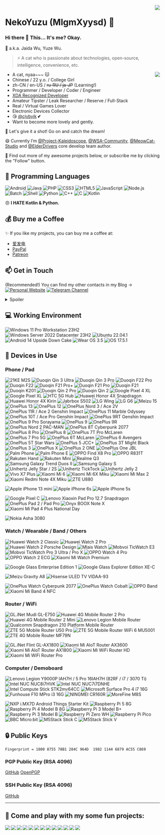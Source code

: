 <img align="right" src="https://github-readme-stats.vercel.app/api?username=mlgmxyysd&show_icons=true&hide_border=true&icon_color=000&title_color=000&include_all_commits_disable=false&custom_title=Meow~&count_private=true">

# NekoYuzu (MlgmXyysd) 🔭

### Hi there 👋 This... It's me? Okay.

💬 a.k.a. Jaida Wu, Yuze Wu.
> ⚡ A cat who is passionate about technologies, open-source, intelligence, convenience, etc.

<img align="right" src="https://github-readme-stats.vercel.app/api/top-langs?username=mlgmxyysd&hide_border=true&title_color=000&layout=compact">

- A cat, nyaa~~~ 🐱
- Chinese / 22 y.o. / College Girl
- zh-CN / en-US / ~~ru-RU / ja-JP~~ (Learning!)
- Programmer / Developer / Coder / Engineer
- [XDA Recognized Developer](https://forum.xda-developers.com/member.php?u=8430637)
- Amateur Tipster / Leak Researcher / Reserve / Full-Stack
- Real / Virtual Games Lover
- Electronic Devices Collector
- 😘 [@cjybyjk](https://github.com/cjybyjk) 💕
- Want to become more lovely and gently.

💖 Let's give it a shot! Go on and catch the dream!

😄 Currently I’m [@Project-Kaleidoscope](https://github.com/Project-Kaleidoscope), [@WSA-Community](https://github.com/WSA-Community), [@MeowCat-Studio](https://github.com/MeowCat-Studio) and [@ElderDrivers](https://github.com/ElderDrivers) core develop team author.

🤔 Find out more of my awesome projects below, or subscribe me by clicking the "Follow" button.

## 🌱 Programming Languages

![Android](https://img.shields.io/badge/-Android-3ddc84?style=flat-square&logo=android&logoColor=fff)
![Java](https://img.shields.io/badge/-Java-f80000?style=flat-square&logo=oracle&logoColor=fff)
![PHP](https://img.shields.io/badge/-PHP-777bb4?style=flat-square&logo=PHP&logoColor=fff)
![CSS3](https://img.shields.io/badge/-CSS3-1572b6?style=flat-square&logo=CSS3&labelColor=1572b6)
![HTML5](https://img.shields.io/badge/-HTML5-e34f26?style=flat-square&logo=HTML5&logoColor=fff)
![JavaScript](https://img.shields.io/badge/-JavaScript-f7df1e?style=flat-square&logo=JavaScript&labelColor=f7df1e&logoColor=000)
![Node.js](https://img.shields.io/badge/-Node.js-339933?style=flat-square&logo=Node.js&logoColor=fff)
![Batch](https://img.shields.io/badge/-Batch-4d4d4d?style=flat-square&logo=windows%20terminal&logoColor=fff)
![Shell](https://img.shields.io/badge/-Shell-4eaa25?style=flat-square&logo=gnu%20bash&logoColor=fff)
![Python](https://img.shields.io/badge/-Python-3776ab?style=flat-square&logo=python&logoColor=fff)
![C++](https://img.shields.io/badge/-C%2b%2b-00599c?style=flat-square&logo=C%2b%2b&logoColor=fff)
![C](https://img.shields.io/badge/-C-a8b9cc?style=flat-square&logo=C&logoColor=fff)
![Kotlin](https://img.shields.io/badge/-Kotlin-7f52ff?style=flat-square&logo=kotlin&logoColor=fff)

😠 **I HATE Kotlin & Python.**

## 💰 Buy me a Coffee

✨ If you like my projects, you can buy me a coffee at:
 - [爱发电](https://afdian.net/@MlgmXyysd)
 - [PayPal](https://paypal.me/MlgmXyysd)
 - [Patreon](https://www.patreon.com/MlgmXyysd)

## 📫 Get in Touch

(Recommended!) You can find my other contacts in my Blog -> [![Personal Website](https://img.shields.io/badge/-MlgmXyysd's%20Cat%20Nest-ff6550?style=flat-square&logo=bloglovin&logoColor=white&labelColor=ff6550)](https://www.neko.ink/)
[![Telegram Channel](https://img.shields.io/badge/-Telegram%20News%20Channel-3db6f1?style=flat-square&logo=Telegram&logoColor=white)](https://t.me/MlgmXyysd_bibilailai)

<details>
<summary>Spoiler</summary>
 
[![Twitter](https://img.shields.io/twitter/follow/realMlgmXyysd?color=1ca0f1&label=%40realMlgmXyysd&logo=twitter&logoColor=white&style=flat-square&labelColor=1ca0f1)](https://twitter.com/realMlgmXyysd)
[![FaceBook](https://img.shields.io/badge/-@realMlgmXyysd-1877f2?style=flat-square&logo=facebook&logoColor=white&labelColor=1877f2)](https://www.facebook.com/realMlgmXyysd)
[![Sina Weibo](https://img.shields.io/badge/-@MlgmXyysd-e6162d?style=flat-square&logo=sina-weibo&logoColor=white&labelColor=e6162d)](https://weibo.com/MlgmXyysd)
[![BiliBili](https://img.shields.io/badge/-mlgmxyysd-00a1d6?style=flat-square&logo=bilibili&logoColor=fff)](https://space.bilibili.com/42789923)
[![Zhihu](https://img.shields.io/badge/-mlgmxyysd-0e88eB?style=flat-square&logo=zhihu&logoColor=fff)](https://www.zhihu.com/people/mlgmxyysd)
[![XDA Forums](https://img.shields.io/badge/-mlgmxyysd-f59812?style=flat-square&logo=xda-developers&logoColor=white&labelColor=f59812)](https://forum.xda-developers.com/member.php?u=8430637)
[![Youtube](https://img.shields.io/badge/-Yuze%20Wu-ff0000?style=flat-square&logo=YouTube&logoColor=white&labelColor=ff0000)](https://www.youtube.com/channel/UCvYU9ryXnBfNuNUomVqWbBA)
[![Steam](https://img.shields.io/badge/-mlgmxyysd-000000?style=flat-square&logo=steam&logoColor=white&labelColor=000000)](https://steamcommunity.com/id/mlgmxyysd)
[![E-Mail](https://img.shields.io/badge/-i@neko.ink-168de2?style=flat-square&logo=mail.ru&logoColor=white&labelColor=168de2)](mailto:i@neko.ink)
</details>

## 💻 Working Environment

![Windows 11 Pro Workstation 23H2](https://img.shields.io/badge/Windows%2011%20Pro%20Workstation%2023H2-00adef?style=flat-square&logo=windows&logoColor=ffffff)
![Windows Server 2022 Datacenter 23H2](https://img.shields.io/badge/Windows%20Server%202022%20Datacenter%2023H2-00adef?style=flat-square&logo=windows&logoColor=ffffff)
![Ubuntu 22.04.1](https://img.shields.io/badge/Ubuntu%2022.04.1-dd4814?style=flat-square&logo=ubuntu&logoColor=ffffff)
![Android 14 Upside Down Cake](https://img.shields.io/badge/Android%2014%20Upside%20Down%20Cake-3ddc84?style=flat-square&logo=android&logoColor=ffffff)
![Wear OS 3.5](https://img.shields.io/badge/Wear%20OS%203.5-4285f4?style=flat-square&logo=wear%20os&logoColor=ffffff)
![iOS 17.5.1](https://img.shields.io/badge/iOS%2017.5.1-000000?style=flat-square&logo=iOS&logoColor=ffffff)

## 📱 Devices in Use

### Phone / Pad

![21KE M2S](https://img.shields.io/badge/21KE%20M2S-e62c1b?style=flat-square)
![Duoqin Qin 3 Ultra](https://img.shields.io/badge/Duoqin%20Qin%203%20Ultra-03e2c9?style=flat-square)
![Duoqin Qin 3 Pro](https://img.shields.io/badge/Duoqin%20Qin%203%20Pro-03e2c9?style=flat-square)
![Duoqin F22 Pro](https://img.shields.io/badge/Duoqin%20F22%20Pro-03e2c9?style=flat-square)
![Duoqin F22](https://img.shields.io/badge/Duoqin%20F22-03e2c9?style=flat-square)
![Duoqin F21 Pro+](https://img.shields.io/badge/Duoqin%20F21%20Pro+-03e2c9?style=flat-square)
![Duoqin F21 Pro](https://img.shields.io/badge/Duoqin%20F21%20Pro-03e2c9?style=flat-square)
![Duoqin F21](https://img.shields.io/badge/Duoqin%20F21-03e2c9?style=flat-square)
![Duoqin K201](https://img.shields.io/badge/Duoqin%20K201-03e2c9?style=flat-square)
![Duoqin Qin 2 Pro](https://img.shields.io/badge/Duoqin%20Qin%202%20Pro-03e2c9?style=flat-square)
![Duoqin Qin 2](https://img.shields.io/badge/Duoqin%20Qin%202-03e2c9?style=flat-square)
![Google Pixel 4 XL](https://img.shields.io/badge/Google%20Pixel%204%20XL-4285f4?style=flat-square&logo=google&logoColor=ffffff)
![Google Pixel XL](https://img.shields.io/badge/Google%20Pixel%20XL-4285f4?style=flat-square&logo=google&logoColor=ffffff)
![HTC 5G Hub](https://img.shields.io/badge/HTC%205G%20Hub-99cc33?style=flat-square)
![Huawei Honor 4X Snapdragon](https://img.shields.io/badge/Huawei%20Honor%204X%20Snapdragon-ff0000?style=flat-square&logo=huawei&logoColor=ffffff)
![Huawei Honor 4X Kirin](https://img.shields.io/badge/Huawei%20Honor%204X%20Kirin-ff0000?style=flat-square&logo=huawei&logoColor=ffffff)
![Jabrbox S502](https://img.shields.io/badge/Jabrbox%20S502-ffffff?style=flat-square)
![LG Wing](https://img.shields.io/badge/LG%20Wing-a50034?style=flat-square&logo=lg&logoColor=ffffff)
![LG G6](https://img.shields.io/badge/LG%20G6-a50034?style=flat-square&logo=lg&logoColor=ffffff)
![Meizu 15](https://img.shields.io/badge/Meizu%2015-048dff?style=flat-square)
![OnePlus 13](https://img.shields.io/badge/OnePlus%2013-f5010c?style=flat-square&logo=oneplus&logoColor=ffffff)
![OnePlus 12](https://img.shields.io/badge/OnePlus%2012-f5010c?style=flat-square&logo=oneplus&logoColor=ffffff)
![OnePlus Nord 3 / Ace 2V](https://img.shields.io/badge/OnePlus%20Nord%203%20%2f%20Ace%202V-f5010c?style=flat-square&logo=oneplus&logoColor=ffffff)
![OnePlus 11R / Ace 2 Genshin Impact](https://img.shields.io/badge/OnePlus%2011R%20%2f%20Ace%202%20Genshin%20Impact-f5010c?style=flat-square&logo=oneplus&logoColor=ffffff)
![OnePlus 11 Marble Odyssey](https://img.shields.io/badge/OnePlus%2011%20Marble%20Odyssey-f5010c?style=flat-square&logo=oneplus&logoColor=ffffff)
![OnePlus 10T / Ace Pro Genshin Impact](https://img.shields.io/badge/OnePlus%2010T%20%2f%20Ace%20Pro%20Genshin%20Impact-f5010c?style=flat-square&logo=oneplus&logoColor=ffffff)
![OnePlus 9RT Genshin Impact](https://img.shields.io/badge/OnePlus%209RT%20Genshin%20Impact-f5010c?style=flat-square&logo=oneplus&logoColor=ffffff)
![OnePlus 9 Pro Sorayama](https://img.shields.io/badge/OnePlus%209%20Pro%20Sorayama-f5010c?style=flat-square&logo=oneplus&logoColor=ffffff)
![OnePlus 9](https://img.shields.io/badge/OnePlus%209-f5010c?style=flat-square&logo=oneplus&logoColor=ffffff)
![OnePlus 9R](https://img.shields.io/badge/OnePlus%209R-f5010c?style=flat-square&logo=oneplus&logoColor=ffffff)
![OnePlus Nord 2 PAC-MAN](https://img.shields.io/badge/OnePlus%20Nord%202%20PAC_MAN-f5010c?style=flat-square&logo=oneplus&logoColor=ffffff)
![OnePlus 8T Cyberpunk 2077](https://img.shields.io/badge/OnePlus%208T%20Cyberpunk%202077-f5010c?style=flat-square&logo=oneplus&logoColor=ffffff)
![OnePlus 8 Pro](https://img.shields.io/badge/OnePlus%208%20Pro-f5010c?style=flat-square&logo=oneplus&logoColor=ffffff)
![OnePlus 8](https://img.shields.io/badge/OnePlus%208-f5010c?style=flat-square&logo=oneplus&logoColor=ffffff)
![OnePlus 7T Pro McLaren](https://img.shields.io/badge/OnePlus%207T%20Pro%20McLaren-f5010c?style=flat-square&logo=oneplus&logoColor=ffffff)
![OnePlus 7 Pro 5G](https://img.shields.io/badge/OnePlus%207%20Pro%205G-f5010c?style=flat-square&logo=oneplus&logoColor=ffffff)
![OnePlus 6T McLaren](https://img.shields.io/badge/OnePlus%206T%20McLaren-f5010c?style=flat-square&logo=oneplus&logoColor=ffffff)
![OnePlus 6 Avengers](https://img.shields.io/badge/OnePlus%206%20Avengers-f5010c?style=flat-square&logo=oneplus&logoColor=ffffff)
![OnePlus 5T Star Wars](https://img.shields.io/badge/OnePlus%205T%20Star%20Wars-f5010c?style=flat-square&logo=oneplus&logoColor=ffffff)
![OnePlus 5 JCC+](https://img.shields.io/badge/OnePlus%205%20JCC%2B-f5010c?style=flat-square&logo=oneplus&logoColor=ffffff)
![OnePlus 3T Might Black](https://img.shields.io/badge/OnePlus%203T%20Might%20Black-f5010c?style=flat-square&logo=oneplus&logoColor=ffffff)
![OnePlus 3](https://img.shields.io/badge/OnePlus%203-f5010c?style=flat-square&logo=oneplus&logoColor=ffffff)
![OnePlus X](https://img.shields.io/badge/OnePlus%20X-f5010c?style=flat-square&logo=oneplus&logoColor=ffffff)
![OnePlus 2 ONE](https://img.shields.io/badge/OnePlus%202%20ONE-f5010c?style=flat-square&logo=oneplus&logoColor=ffffff)
![OnePlus One JBL](https://img.shields.io/badge/OnePlus%20One%20JBL-f5010c?style=flat-square&logo=oneplus&logoColor=ffffff)
![Palm Phone](https://img.shields.io/badge/Palm%20Phone-000000?style=flat-square)
![Palm Phone E](https://img.shields.io/badge/Palm%20Phone%20E-000000?style=flat-square)
![OPPO Find X8 Pro](https://img.shields.io/badge/OPPO%20Find%20X8%20Pro-20683d?style=flat-square&logo=oppo&logoColor=ffffff)
![OPPO R831T](https://img.shields.io/badge/OPPO%20R831T-20683d?style=flat-square&logo=oppo&logoColor=ffffff)
![Rakuten Hand](https://img.shields.io/badge/Rakuten%20Hand-bf0000?style=flat-square&logo=rakuten&logoColor=ffffff)
![Rakuten Mini](https://img.shields.io/badge/Rakuten%20Mini-bf0000?style=flat-square&logo=rakuten&logoColor=ffffff)
![Realme Q3](https://img.shields.io/badge/Realme%20Q3-ffca14?style=flat-square)
![Samsung Galaxy Trend Duos II](https://img.shields.io/badge/Samsung%20Galaxy%20Trend%20Duos%20II-1428a0?style=flat-square&logo=samsung&logoColor=ffffff)
![Samsung Galaxy S](https://img.shields.io/badge/Samsung%20Galaxy%20S-1428a0?style=flat-square&logo=samsung&logoColor=ffffff)
![Unihertz Jelly Star / 2S](https://img.shields.io/badge/Unihertz%20Jelly%20Star%20%2f%202S-241f21?style=flat-square)
![Unihertz TickTock](https://img.shields.io/badge/Unihertz%20TickTock-241f21?style=flat-square)
![Unihertz Jelly 2](https://img.shields.io/badge/Unihertz%20Jelly%202-241f21?style=flat-square)
![Vivo X7 Plus](https://img.shields.io/badge/Vivo%20X7%20Plus-415fff?style=flat-square)
![Xiaomi Mi 6](https://img.shields.io/badge/Xiaomi%20Mi%206-fd4900?style=flat-square&logo=xiaomi&logoColor=ffffff)
![Xiaomi Mi 6X Miku](https://img.shields.io/badge/Xiaomi%20Mi%206X%20Miku-fd4900?style=flat-square&logo=xiaomi&logoColor=ffffff)
![Xiaomi Mi Max 2](https://img.shields.io/badge/Xiaomi%20Mi%20Max%202-fd4900?style=flat-square&logo=xiaomi&logoColor=ffffff)
![Xiaomi Redmi Note 4X Miku](https://img.shields.io/badge/Xiaomi%20Redmi%20Note%204X%20Miku-fd4900?style=flat-square&logo=xiaomi&logoColor=ffffff)
![ZTE U880](https://img.shields.io/badge/ZTE%20U880-008fd5?style=flat-square)

![Apple iPhone 13 mini](https://img.shields.io/badge/Apple%20iPhone%2013%20mini-a2aaad?style=flat-square&logo=apple&logoColor=ffffff)
![Apple iPhone 6s](https://img.shields.io/badge/Apple%20iPhone%206s-a2aaad?style=flat-square&logo=apple&logoColor=ffffff)
![Apple iPhone 5s](https://img.shields.io/badge/Apple%20iPhone%205s-a2aaad?style=flat-square&logo=apple&logoColor=ffffff)

![Google Pixel C](https://img.shields.io/badge/Google%20Pixel%20C-4285f4?style=flat-square&logo=google&logoColor=ffffff)
![Lenovo Xiaoxin Pad Pro 12.7 Snapdragon](https://img.shields.io/badge/Lenovo%20Xiaoxin%20Pad%20Pro%2012.7%20Snapdragon-e2231a?style=flat-square&logo=lenovo&logoColor=ffffff)
![OnePlus Pad 2 / Pad Pro](https://img.shields.io/badge/OnePlus%20Pad%202%20%2f%20Pad%20Pro-f5010c?style=flat-square&logo=oneplus&logoColor=ffffff)
![Onyx BOOX Note X](https://img.shields.io/badge/Onyx%20BOOX%20Note%20X-BE735B?style=flat-square)
![Xiaomi Mi Pad 4 Plus National Day](https://img.shields.io/badge/Xiaomi%20Mi%20Pad%204%20Plus%20National%20Day-fd4900?style=flat-square&logo=xiaomi&logoColor=ffffff)

![Nokia Asha 3080](https://img.shields.io/badge/Nokia%20Asha%203080-124191?style=flat-square&logo=nokia&logoColor=ffffff)

### Watch / Wearable / Band / Others

![Huawei Watch 2 Classic](https://img.shields.io/badge/Huawei%20Watch%202%20Classic-ff0000?style=flat-square&logo=huawei&logoColor=ffffff)
![Huawei Watch 2 Pro](https://img.shields.io/badge/Huawei%20Watch%202%20Pro-ff0000?style=flat-square&logo=huawei&logoColor=ffffff)
![Huawei Watch 2 Porsche Design](https://img.shields.io/badge/Huawei%20Watch%202%20Porsche%20Design-ff0000?style=flat-square&logo=huawei&logoColor=ffffff)
![Mlais Watch](https://img.shields.io/badge/Mlais%20Watch-000000?style=flat-square)
![Mobvoi TicWatch E3](https://img.shields.io/badge/Mobvoi%20TicWatch%20E3-3c8cfd?style=flat-square)
![Mobvoi TicWatch Pro 3 Ultra / Pro X](https://img.shields.io/badge/Mobvoi%20TicWatch%203%20Ultra%20%2f%20Pro%20X-3c8cfd?style=flat-square)
![OPPO Watch 4 Pro](https://img.shields.io/badge/OPPO%20Watch%204%20Pro-0f743d?style=flat-square)
![OPPO Watch 2 ECG](https://img.shields.io/badge/OPPO%20Watch%202%20ECG-0f743d?style=flat-square)
![Xiaomi Mi Watch Premium](https://img.shields.io/badge/Xiaomi%20Mi%20Watch%20Premium-fd4900?style=flat-square&logo=xiaomi&logoColor=ffffff)

![Google Glass Enterprise Edition 1](https://img.shields.io/badge/Google%20Glass%20Enterprise%20Edition%201-4285f4?style=flat-square&logo=google&logoColor=ffffff)
![Google Glass Explorer Edition XE-C](https://img.shields.io/badge/Google%20Glass%20Explorer%20Edition%20XE_C-4285f4?style=flat-square&logo=google&logoColor=ffffff)

![Meizu Gravity A8](https://img.shields.io/badge/Meizu%20Gravity%20A8-048dff?style=flat-square)
![Hisense ULED TV VIDAA-93](https://img.shields.io/badge/Hisense%20ULED%20TV%20VIDAA_93-00A19C?style=flat-square)

![OnePlus Watch Cyberpunk 2077](https://img.shields.io/badge/OnePlus%20Watch%20Cyberpunk%202077-f5010c?style=flat-square&logo=oneplus&logoColor=ffffff)
![OnePlus Watch Cobalt](https://img.shields.io/badge/OnePlus%20Watch%20Cobalt-f5010c?style=flat-square&logo=oneplus&logoColor=ffffff)
![OPPO Band](https://img.shields.io/badge/OPPO%20Band-0f743d?style=flat-square)
![Xiaomi Mi Band 4 NFC](https://img.shields.io/badge/Xiaomi%20Mi%20Band%204%20NFC-fd4900?style=flat-square&logo=xiaomi&logoColor=ffffff)

### Router / WiFi

![GL.iNet Mudi GL-E750](https://img.shields.io/badge/GL.iNet%20Mudi%20GL_E750-00DBB8?style=flat-square)
![Huawei 4G Mobile Router 2 Pro](https://img.shields.io/badge/Huawei%204G%20Mobile%20Router%202%20Pro-ff0000?style=flat-square&logo=huawei&logoColor=ffffff)
![Huawei 4G Mobile Router 2 Mini](https://img.shields.io/badge/Huawei%204G%20Mobile%20Router%202%20Mini-ff0000?style=flat-square&logo=huawei&logoColor=ffffff)
![Lenovo Legion Mobile Router](https://img.shields.io/badge/Lenovo%20Legion%20Mobile%20Router-e2231a?style=flat-square&logo=lenovo&logoColor=ffffff)
![Qualcomm Snapdragon 210 Platform Mobile Router](https://img.shields.io/badge/Qualcomm%20Snapdragon%20210%20Platform%20Mobile%20Router-3253dc?style=flat-square&logo=qualcomm&logoColor=ffffff)
![ZTE 5G Mobile Router U50 Pro](https://img.shields.io/badge/ZTE%205G%20Mobile%20Router%20U50%20Pro-008fd5?style=flat-square)
![ZTE 5G Mobile Router WiFi 6 MU5001](https://img.shields.io/badge/ZTE%205G%20Mobile%20Router%20WiFi%206%20MU5001-008fd5?style=flat-square)
![ZTE 4G Mobile Router MF79N](https://img.shields.io/badge/ZTE%204G%20Mobile%20Router%20MF79N-008fd5?style=flat-square)

![GL.iNet Flint GL-AX1800](https://img.shields.io/badge/GL.iNet%20Flint%20GL_AX1800-00DBB8?style=flat-square)
![Xiaomi Mi AIoT Router AX3600](https://img.shields.io/badge/Xiaomi%20Mi%20AIoT%20Router%20AX3600-fd4900?style=flat-square&logo=xiaomi&logoColor=ffffff)
![Xiaomi Mi AIoT Router AX1800](https://img.shields.io/badge/Xiaomi%20Mi%20AIoT%20Router%20AX1800-fd4900?style=flat-square&logo=xiaomi&logoColor=ffffff)
![Xiaomi Mi WiFi Router HD](https://img.shields.io/badge/Xiaomi%20Mi%20WiFi%20Router%20HD-fd4900?style=flat-square&logo=xiaomi&logoColor=ffffff)
![Xiaomi Mi WiFi Router Pro](https://img.shields.io/badge/Xiaomi%20Mi%20WiFi%20Router%20Pro-fd4900?style=flat-square&logo=xiaomi&logoColor=ffffff)

### Computer / Demoboard

![Lenovo Legion Y9000P IAH7H / 5 Pro 16IAH7H (82RF / i7 / 3070 Ti)](https://img.shields.io/badge/Lenovo%20Legion%20Y9000P%20IAH7H%20%2f%205%20Pro%2016IAH7H%20(82RF%20%2f%20i7%20%2f%203070%20Ti)-e2231a?style=flat-square&logo=lenovo&logoColor=ffffff)
![Intel NUC NUC8i7HVK](https://img.shields.io/badge/Intel%20NUC%20NUC8i7HVK-0071c5?style=flat-square&logo=intel&logoColor=ffffff)
![Intel NUC NUC7i7DNHE](https://img.shields.io/badge/Intel%20NUC%20NUC7i7DNHE-0071c5?style=flat-square&logo=intel&logoColor=ffffff)
![Intel Compute Stick STK2mv64CC](https://img.shields.io/badge/Intel%20Compute%20Stick%20STK2mv64CC-0071c5?style=flat-square&logo=intel&logoColor=ffffff)
![Microsoft Surface Pro 4 i7 16G](https://img.shields.io/badge/Microsoft%20Surface%20Pro%204%20i7%2016G-5e5e5e?style=flat-square&logo=microsoft&logoColor=ffffff)
![Funhouse F10 MPro i3 16G](https://img.shields.io/badge/Funhouse%20F10%20MPro%20i3%2016G-5e5e5e?style=flat-square)
![NINGMEI CR160R](https://img.shields.io/badge/NINGMEI%20CR160R-ca3c42?style=flat-square)
![MoreFine M8S](https://img.shields.io/badge/MoreFine%20M8S-ffffff?style=flat-square)

![NXP i.MX7D Android Things Starter Kit](https://img.shields.io/badge/NXP%20i.MX7D%20Android%20Things%20Starter%20Kit-3DDC84?style=flat-square&logo=android&logoColor=ffffff)
![Raspberry Pi 5 8G](https://img.shields.io/badge/Raspberry%20Pi%204%20Model%20B%208G-a22846?style=flat-square&logo=raspberry%20pi&logoColor=ffffff)
![Raspberry Pi 4 Model B 8G](https://img.shields.io/badge/Raspberry%20Pi%204%20Model%20B%208G-a22846?style=flat-square&logo=raspberry%20pi&logoColor=ffffff)
![Raspberry Pi 3 Model B+](https://img.shields.io/badge/Raspberry%20Pi%203%20Model%20B%2B-a22846?style=flat-square&logo=raspberry%20pi&logoColor=ffffff)
![Raspberry Pi 3 Model B](https://img.shields.io/badge/Raspberry%20Pi%203%20Model%20B-a22846?style=flat-square&logo=raspberry%20pi&logoColor=ffffff)
![Raspberry Pi Zero WH](https://img.shields.io/badge/Raspberry%20Pi%20Zero%20WH-a22846?style=flat-square&logo=raspberry%20pi&logoColor=ffffff)
![Raspberry Pi Pico](https://img.shields.io/badge/Raspberry%20Pi%20Pico-a22846?style=flat-square&logo=raspberry%20pi&logoColor=ffffff)
![BBC Micro:bit](https://img.shields.io/badge/BBC%20Micro:bit-00ED00?style=flat-square&logo=micro:bit&logoColor=ffffff)
![M5Stack Stick C](https://img.shields.io/badge/M5Stack%20Stick%20C-0069A3?style=flat-square)
![M5Stack Stick V](https://img.shields.io/badge/M5Stack%20Stick%20V-0069A3?style=flat-square)

## 🔒 Public Keys

```
Fingerprint = 1800 8755 78B1 284C 964D  1982 1144 6879 AC55 C869
```

### PGP Public Key (RSA 4096)

[GitHub](https://github.com/MlgmXyysd.gpg) [OpenPGP](https://keys.openpgp.org/vks/v1/by-fingerprint/1800875578B1284C964D198211446879AC55C869)

### SSH Public Key (RSA 4096)

[GitHub](https://github.com/MlgmXyysd.keys)

----

## 👯 Come and play with my some fun projects:

<a href="https://rabbit.meowcat.org/">
  <img align="left" src="https://github-readme-stats.vercel.app/api/pin/?username=MeowCat-Studio&repo=Rabbit-Go-Countdown&show_owner=true" />
</a>

<a href="https://password.meowcat.org/">
  <img align="left" src="https://github-readme-stats.vercel.app/api/pin/?username=MeowCat-Studio&repo=MeowPassword&show_owner=true" />
</a>

<a href="https://github.com/MlgmXyysd/GooTool">
  <img align="left" src="https://github-readme-stats.vercel.app/api/pin/?username=MlgmXyysd&repo=GooTool&show_owner=true" />
</a>

<a href="https://github.com/MlgmXyysd/Magic-Splash-Wand">
  <img align="left" src="https://github-readme-stats.vercel.app/api/pin/?username=MlgmXyysd&repo=Magic-Splash-Wand&show_owner=true" />
</a>

<a href="https://github.com/MlgmXyysd/AngryBirdsLevelEditor">
  <img align="left" src="https://github-readme-stats.vercel.app/api/pin/?username=MlgmXyysd&repo=AngryBirdsLevelEditor&show_owner=true" />
</a>

<a href="https://music.meowcat.org/">
  <img align="left" src="https://github-readme-stats.vercel.app/api/pin/?username=MlgmXyysd&repo=MusicBox&show_owner=true" />
</a>

<a href="https://github.com/Grasscutters/GrassClipper-X">
  <img align="left" src="https://github-readme-stats.vercel.app/api/pin/?username=Grasscutters&repo=GrassClipper-X&show_owner=true" />
</a>

<a href="https://github.com/MlgmXyysd/F21ProInjector">
  <img align="left" src="https://github-readme-stats.vercel.app/api/pin/?username=MlgmXyysd&repo=F21ProInjector&show_owner=true" />
</a>

<a href="https://github.com/MlgmXyysd/DDLC-Plus-Asset-Decrypter">
  <img align="left" src="https://github-readme-stats.vercel.app/api/pin/?username=MlgmXyysd&repo=DDLC-Plus-Asset-Decrypter&show_owner=true" />
</a>

<a href="https://github.com/MlgmXyysd/php-adb">
  <img align="left" src="https://github-readme-stats.vercel.app/api/pin/?username=MlgmXyysd&repo=php-adb&show_owner=true" />
</a>

<a href="https://github.com/MlgmXyysd/Bad-Piggies-Progress-Crypto">
  <img align="left" src="https://github-readme-stats.vercel.app/api/pin/?username=MlgmXyysd&repo=Bad-Piggies-Progress-Crypto&show_owner=true" />
</a>

<a href="https://github.com/MlgmXyysd/libil2cpp">
  <img align="left" src="https://github-readme-stats.vercel.app/api/pin/?username=MlgmXyysd&repo=libil2cpp&show_owner=true" />
</a>

<a href="https://github.com/MlgmXyysd/KernelSU_Debug">
  <img align="left" src="https://github-readme-stats.vercel.app/api/pin/?username=MlgmXyysd&repo=KernelSU_Debug&show_owner=true" />
</a>
